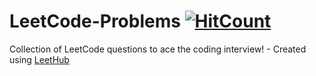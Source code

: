 # LeetCode-Problems [![HitCount](https://hits.dwyl.com/Dalia-Mahmoud-ElSayes/LeetCode-Problems.svg?style=flat-square)](http://hits.dwyl.com/Dalia-Mahmoud-ElSayes/LeetCode-Problems)
Collection of LeetCode questions to ace the coding interview! - Created using [LeetHub](https://github.com/QasimWani/LeetHub)
